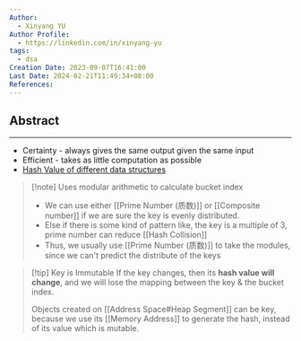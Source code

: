 ```yaml
---
Author:
  - Xinyang YU
Author Profile:
  - https://linkedin.com/in/xinyang-yu
tags:
  - dsa
Creation Date: 2023-09-07T16:41:00
Last Date: 2024-02-21T11:49:34+08:00
References: 
---
```

## Abstract
---

- Certainty - always gives the same output given the same input
- Efficient - takes as little computation as possible
- [Hash Value of different data structures](https://www.hello-algo.com/chapter_hashing/hash_algorithm/#634)

> [!note] Uses modular arithmetic to calculate bucket index
>
> -   We can use either [[Prime Number (质数)]] or [[Composite number]] if we are sure the key is evenly distributed.
> -   Else if there is some kind of pattern like, the key is a multiple of 3, prime number can reduce [[Hash Collision]]
> -   Thus, we usually use [[Prime Number (质数)]] to take the modules, since we can't predict the distribute of the keys


>[!tip] Key is Immutable
> If the key changes, then its **hash value will change**, and we will lose the mapping between the key & the bucket index.
> 
> Objects created on [[Address Space#Heap Segment]] can be key, because we use its [[Memory Address]] to generate the hash, instead of its value which is mutable.
